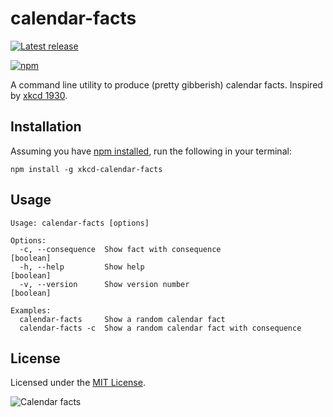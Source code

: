 # calendar-facts

[![Latest release](https://img.shields.io/github/release/shreyasminocha/calendar-facts.svg)](//github.com/shreyasminocha/calendar-facts/releases/latest)

[![npm](https://img.shields.io/npm/v/xkcd-calendar-facts.svg)](//npmjs.com/xkcd-calendar-facts)

A command line utility to produce (pretty gibberish) calendar facts. Inspired by [xkcd 1930](//xkcd.com/1930).

## Installation

Assuming you have [npm installed](//www.npmjs.com/get-npm), run the following in your terminal:

```shell
npm install -g xkcd-calendar-facts
```

## Usage

```
Usage: calendar-facts [options]

Options:
  -c, --consequence  Show fact with consequence                        [boolean]
  -h, --help         Show help                                         [boolean]
  -v, --version      Show version number                               [boolean]

Examples:
  calendar-facts     Show a random calendar fact
  calendar-facts -c  Show a random calendar fact with consequence
```

## License

Licensed under the [MIT License](//shreyas.mit-license.org/2017).

![Calendar facts](https://imgs.xkcd.com/comics/calendar_facts_2x.png)
